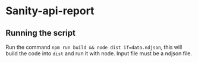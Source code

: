 # Sanity-api-report

## Running the script

Run the command `npm run build && node dist if=data.ndjson`, this will build the code into `dist`
and run it with node. Input file must be a ndjson file.
